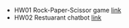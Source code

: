 - HW01 Rock-Paper-Scissor game [link](https://colab.research.google.com/drive/1sQHmSOFKScUWpHb5l7LVarAUz4wXrb3l)
- HW02 Restuarant chatbot [link](https://colab.research.google.com/drive/1t96dBNIS6xnIDATaO0qG_gpbS5_gix0W#scrollTo=QkoE60SrGn9W)
